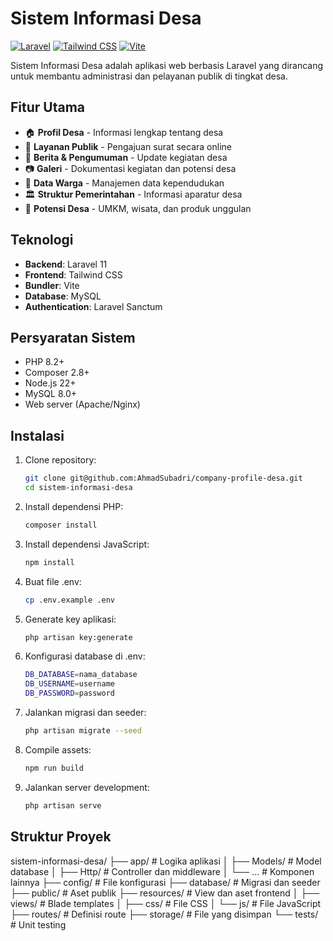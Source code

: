 # Sistem Informasi Desa

[![Laravel](https://img.shields.io/badge/Laravel-FF2D20?style=for-the-badge&logo=laravel&logoColor=white)](https://laravel.com)
[![Tailwind CSS](https://img.shields.io/badge/Tailwind_CSS-38B2AC?style=for-the-badge&logo=tailwind-css&logoColor=white)](https://tailwindcss.com)
[![Vite](https://img.shields.io/badge/Vite-B73BFE?style=for-the-badge&logo=vite&logoColor=white)](https://vitejs.dev)

Sistem Informasi Desa adalah aplikasi web berbasis Laravel yang dirancang untuk membantu administrasi dan pelayanan publik di tingkat desa.

## Fitur Utama

-   🏠 **Profil Desa** - Informasi lengkap tentang desa
-   📝 **Layanan Publik** - Pengajuan surat secara online
-   📰 **Berita & Pengumuman** - Update kegiatan desa
-   📷 **Galeri** - Dokumentasi kegiatan dan potensi desa
-   👥 **Data Warga** - Manajemen data kependudukan
-   🏛️ **Struktur Pemerintahan** - Informasi aparatur desa
-   🌿 **Potensi Desa** - UMKM, wisata, dan produk unggulan

## Teknologi

-   **Backend**: Laravel 11
-   **Frontend**: Tailwind CSS
-   **Bundler**: Vite
-   **Database**: MySQL
-   **Authentication**: Laravel Sanctum

## Persyaratan Sistem

-   PHP 8.2+
-   Composer 2.8+
-   Node.js 22+
-   MySQL 8.0+
-   Web server (Apache/Nginx)

## Instalasi

1. Clone repository:
    ```bash
    git clone git@github.com:AhmadSubadri/company-profile-desa.git
    cd sistem-informasi-desa
    ```
2. Install dependensi PHP:
    ```bash
    composer install
    ```
3. Install dependensi JavaScript:
    ```bash
    npm install
    ```
4. Buat file .env:
    ```bash
    cp .env.example .env
    ```
5. Generate key aplikasi:
    ```bash
    php artisan key:generate
    ```
6. Konfigurasi database di .env:
    ```bash
    DB_DATABASE=nama_database
    DB_USERNAME=username
    DB_PASSWORD=password
    ```
7. Jalankan migrasi dan seeder:
    ```bash
    php artisan migrate --seed
    ```
8. Compile assets:
    ```bash
    npm run build
    ```
9. Jalankan server development:
    ```bash
    php artisan serve
    ```

## Struktur Proyek

sistem-informasi-desa/
├── app/ # Logika aplikasi
│ ├── Models/ # Model database
│ ├── Http/ # Controller dan middleware
│ └── ... # Komponen lainnya
├── config/ # File konfigurasi
├── database/ # Migrasi dan seeder
├── public/ # Aset publik
├── resources/ # View dan aset frontend
│ ├── views/ # Blade templates
│ ├── css/ # File CSS
│ └── js/ # File JavaScript
├── routes/ # Definisi route
├── storage/ # File yang disimpan
└── tests/ # Unit testing
